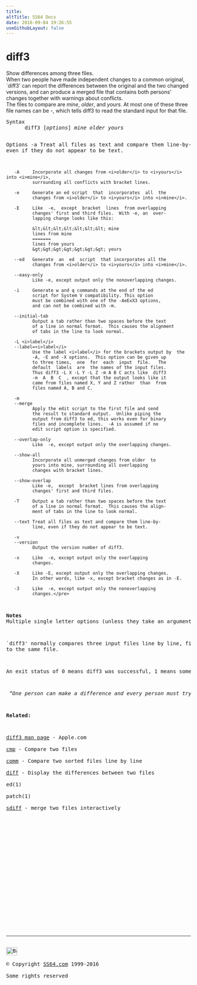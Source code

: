 ```yaml
---
title:
altTitle: SS64 Docs
date: 2016-09-04 19:26:55
useGithubLayout: false
---
```

<!-- #BeginLibraryItem "/Library/head_osx.lbi" --><!-- #EndLibraryItem --><h1>diff3</h1> 
<p>Show differences among three files. <br>
When two people have made independent changes to a common original, `diff3' can report the differences between the original and the two changed versions, and can produce a merged file that contains both persons' changes together with 
warnings about conflicts. <br>
The files to compare are <i>mine</i>, <i>older</i>, and <i>yours</i>. At most one of these three file names can be -, which tells diff3 to read the standard input for that file.</p>
<pre>Syntax
      diff3 [<i>options</i>] <i>mine older yours</i>

Options
       -a     Treat all files as text and compare them line-by-line,
              even if they do not appear to be text.

       -A     Incorporate all changes from <i>older</i> to <i>yours</i> into <i>mine</i>, 
              surrounding all conflicts with bracket lines.

       -e     Generate an ed script  that  incorporates  all  the
              changes from <i>older</i> to <i>yours</i> into <i>mine</i>.

       -E     Like  -e,  except  bracket  lines  from overlapping
              changes' first and third files.  With -e, an  over-
              lapping change looks like this:

              &lt;&lt;&lt;&lt;&lt;&lt;&lt; mine
              lines from mine
              =======
              lines from yours
              &gt;&gt;&gt;&gt;&gt;&gt;&gt; yours

       --ed   Generate  an  ed  script  that incorporates all the
              changes from <i>older</i> to <i>yours</i> into <i>mine</i>.

       --easy-only
              Like -e, except output only the nonoverlapping changes.

       -i     Generate w and q commands at the end of the ed
              script for System V compatibility. This option
              must be combined with one of the -AeExX3 options,
              and can not be combined with -m.

       --initial-tab
              Output a tab rather than two spaces before the text
              of a line in normal format.  This causes the alignment
              of tabs in the line to look normal.

       -L <i>label</i>
       --label=<i>label</i>
              Use the label <i>label</i> for the brackets output by  the
              -A, -E and -X options.  This option can be given up
              to three times,  one  for  each  input  file.   The
              default  labels  are  the names of the input files.
              Thus diff3 -L X -L Y -L Z -m A B C acts like  diff3
              -m  A  B  C  , except that the output looks like it
              came from files named X, Y and Z rather  than  from
              files named A, B and C.

       -m
       --merge
              Apply the edit script to the first file and send
              the result to standard output.  Unlike piping the
              output from diff3 to ed, this works even for binary
              files and incomplete lines.  -A is assumed if no
              edit script option is specified.

       --overlap-only
              Like  -e, except output only the overlapping changes.

       --show-all
              Incorporate all unmerged changes from older  to
              yours into mine, surrounding all overlapping
              changes with bracket lines.

       --show-overlap
              Like -e,  except  bracket lines from overlapping
              changes' first and third files.

       -T     Output a tab rather than two spaces before the text
              of a line in normal format.  This causes the align-
              ment of tabs in the line to look normal.

       --text Treat all files as text and compare them line-by-
              line, even if they do not appear to be text.

       -v
       --version
              Output the version number of diff3.

       -x     Like  -e, except output only the overlapping
              changes.

       -X     Like -E, except output only the overlapping changes.
              In other words, like -x, except bracket changes as in -E.

       -3     Like  -e, except output only the nonoverlapping
              changes.</pre>
<p><b>Notes<br></b>Multiple single letter options (unless they take an argument) can be combined into a single command line argument.</p>
<p>`diff3' normally compares three input files line by line, finds groups of lines that differ, and reports each group of differing lines. Its output is designed to make it easy to inspect two different sets of changes 
to the same file. </p>
<p>An exit status of 0 means diff3 was successful, 1 means some conflicts were found, and 2 means trouble.</p>
<p class="quote"><i> “One person can make a difference and every person must try” ~ John F. Kennedy</i></p>
<p><b>Related:</b></p>
<p><a href="https://developer.apple.com/legacy/library/documentation/Darwin/Reference/ManPages/man1/diff3.1.html">diff3 man page</a> - Apple.com<br>
<a href="cmp.html">cmp</a> - Compare two files<br>
<a href="comm.html">comm</a> - Compare two sorted files line by line<br>
<a href="diff.html">diff</a> - Display the differences between two files<br>
ed(1)<br>
patch(1)<br>
<a href="sdiff.html">sdiff</a> - merge two files interactively</p><!-- #BeginLibraryItem "/Library/foot_osx.lbi" --><p>
<!-- OSX300 -->
<ins class="adsbygoogle" style="display:inline-block;width:300px;height:250px" data-ad-client="ca-pub-6140977852749469" data-ad-slot="1823340303"></ins>
<script>
(adsbygoogle = window.adsbygoogle || []).push({});
</script></p>
<hr>
<div id="bl" class="footer"><a href="diff3.html#"><img src="../images/top.png" width="30" height="22" alt="Back to the Top"></a></div>
<div id="br" class="footer, tagline">© Copyright <a href="../index.html">SS64.com</a> 1999-2016<br>
Some rights reserved</div><!-- #EndLibraryItem -->
